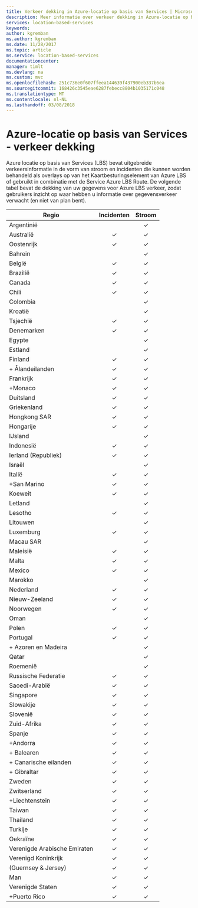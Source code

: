 ```yaml
---
title: Verkeer dekking in Azure-locatie op basis van Services | Microsoft Docs
description: Meer informatie over verkeer dekking in Azure-locatie op basis van Services
services: location-based-services
keywords: 
author: kgremban
ms.author: kgremban
ms.date: 11/28/2017
ms.topic: article
ms.service: location-based-services
documentationcenter: 
manager: timlt
ms.devlang: na
ms.custom: mvc
ms.openlocfilehash: 251c736e0f607ffeea144639f437900eb337b6ea
ms.sourcegitcommit: 168426c3545eae6287febecc8804b1035171c048
ms.translationtype: MT
ms.contentlocale: nl-NL
ms.lasthandoff: 03/08/2018
---
```

# <a name="azure-location-based-services---traffic-coverage"></a>Azure-locatie op basis van Services - verkeer dekking

Azure locatie op basis van Services (LBS) bevat uitgebreide verkeersinformatie in de vorm van stroom en incidenten die kunnen worden behandeld als overlays op van het Kaartbesturingselement van Azure LBS of gebruikt in combinatie met de Service Azure LBS Route. De volgende tabel bevat de dekking van uw gegevens voor Azure LBS verkeer, zodat gebruikers inzicht op waar hebben u informatie over gegevensverkeer verwacht (en niet van plan bent).


|Regio  |Incidenten  |Stroom  |
|---------|:---------:|:---------:|
|Argentinië      |         |✓         |
|Australië     |✓         |✓        |
|Oostenrijk     |✓         |✓         |
|Bahrein     |         |✓         |
|België     |✓         |✓         |
|Brazilië     |✓         |✓         |
|Canada     |✓         |✓         |
|Chili     |✓         |✓         |
|Colombia      |         |✓         |
|Kroatië     |         |✓         |
|Tsjechië     |✓         |✓         |
|Denemarken     |✓         |✓         |
|Egypte     |         |✓         |
|Estland     |         | ✓        |
|Finland     |✓         |✓         |
|+ Ålandeilanden      |✓         |✓         |
|Frankrijk     |✓         |✓         |
|+Monaco     |✓         |✓         |
|Duitsland     |✓         |✓         |
|Griekenland     |✓         |✓         |
|Hongkong SAR     |✓         |✓         |
|Hongarije     |✓         |✓         |
|IJsland     |         |✓         |
|Indonesië     |✓         |✓         |
|Ierland (Republiek)     |✓         |✓         |
|Israël     |         |✓         |
|Italië     |✓         |✓        |
|+San Marino     |✓         |✓         |
|Koeweit     |✓         |✓         |
|Letland     |         |✓         |
|Lesotho     |✓         |✓         |
|Litouwen     |         |✓         |
|Luxemburg     |✓         |✓         |
|Macau SAR     |         |✓         |
|Maleisië     |✓         |✓         |
|Malta     |✓         |✓         |
|Mexico     |✓         |✓         |
|Marokko     |         |✓         |
|Nederland     |✓         |✓         |
|Nieuw-Zeeland     |✓         |✓         |
|Noorwegen     |✓         |✓         |
|Oman     |         |✓         |
|Polen     |✓         |✓         |
|Portugal     |✓         |✓         |
|+ Azoren en Madeira     |         |✓         |
|Qatar     |         |✓         |
|Roemenië     |         |✓         |
|Russische Federatie     |✓         |✓         |
|Saoedi-Arabië     |✓         |✓         |
|Singapore     |✓         |✓         |
|Slowakije     |✓         |✓         |
|Slovenië     |✓         |✓         |
|Zuid-Afrika     |✓         |✓         |
|Spanje     |✓         |✓         |
|+Andorra     |✓         |✓         |
|+ Balearen     |✓         |✓         |
|+ Canarische eilanden     |✓         |✓         |
|+ Gibraltar     |✓         |✓         |
|Zweden     |✓         |✓         |
|Zwitserland     |✓         |✓        |
|+Liechtenstein      |✓         |✓         |
|Taiwan     |✓         |✓        |
|Thailand     |✓         |✓        |
|Turkije     |✓         |✓         |
|Oekraïne     |✓         |✓         |
|Verenigde Arabische Emiraten     |✓         |✓         |
|Verenigd Koninkrijk     |✓         |✓         |
|(Guernsey & Jersey)     |✓         |✓         |
|Man     |✓         |✓         |
|Verenigde Staten     |✓         |✓        |
|+Puerto Rico     |✓         |✓         |
